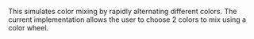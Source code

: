 This simulates color mixing by rapidly alternating different colors.
The current implementation allows the user to choose 2 colors to mix using a color wheel.
